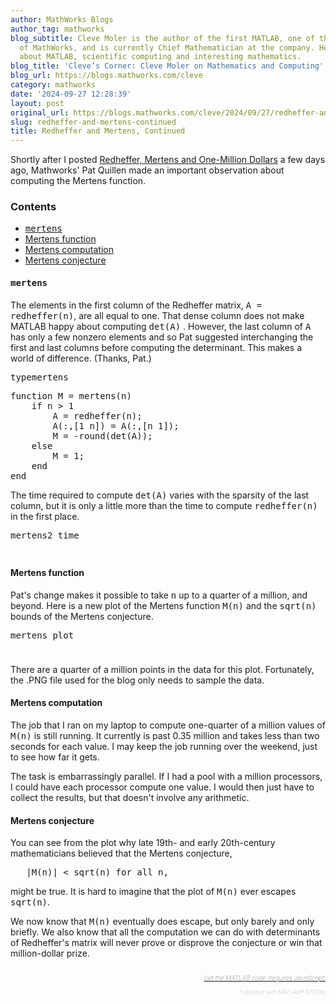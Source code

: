 ```yaml
---
author: MathWorks Blogs
author_tag: mathworks
blog_subtitle: Cleve Moler is the author of the first MATLAB, one of the founders
  of MathWorks, and is currently Chief Mathematician at the company. He writes here
  about MATLAB, scientific computing and interesting mathematics.
blog_title: 'Cleve’s Corner: Cleve Moler on Mathematics and Computing'
blog_url: https://blogs.mathworks.com/cleve
category: mathworks
date: '2024-09-27 12:28:39'
layout: post
original_url: https://blogs.mathworks.com/cleve/2024/09/27/redheffer-and-mertens-continued/?s_tid=feedtopost
slug: redheffer-and-mertens-continued
title: Redheffer and Mertens, Continued
---
```


<div class="content"><!--introduction-->
<p>Shortly after I posted <a href="https://blogs.mathworks.com/cleve/2024/09/23/redheffer-mertens-and-one-million-dollars/">Redheffer, Mertens and One-Million Dollars</a> a few days ago, Mathworks' Pat Quillen made an important observation about computing the Mertens function.</p>

<!--/introduction-->
<h3>Contents</h3>
<div>
<ul>
<li>
<a href="https://feeds.feedburner.com/mathworks/moler#f3fcd244-9ad3-4849-93ca-a831a5999c61"><tt>mertens</tt></a>
</li>
<li>
<a href="https://feeds.feedburner.com/mathworks/moler#22db8fd3-aa25-4f76-9360-af77b6b20726">Mertens function</a>
</li>
<li>
<a href="https://feeds.feedburner.com/mathworks/moler#9ebbd5e7-4600-435d-8b80-56634f314af3">Mertens computation</a>
</li>
<li>
<a href="https://feeds.feedburner.com/mathworks/moler#d25d727c-f7fb-41b5-a32e-eab8c9e0caae">Mertens conjecture</a>
</li>
</ul>
</div>

<h4>
<tt>mertens</tt><a name="f3fcd244-9ad3-4849-93ca-a831a5999c61"></a>
</h4>
<p>The elements in the first column of the Redheffer matrix, <tt>A = redheffer(n)</tt>, are all equal to one. That dense column does not make MATLAB happy about computing <tt>det(A)</tt> . However, the last column of <tt>A</tt> has only a few nonzero elements and so Pat suggested interchanging the first and last columns before computing the determinant. This makes a world of difference. (Thanks, Pat.)</p>

<pre class="codeinput">type<span class="string">mertens</span>
</pre>
<pre class="codeoutput">
function M = mertens(n)
    if n &gt; 1
        A = redheffer(n);
        A(:,[1 n]) = A(:,[n 1]);
        M = -round(det(A));
    else
        M = 1;
    end
end
</pre>
<p>The time required to compute <tt>det(A)</tt> varies with the sparsity of the last column, but it is only a little more than the time to compute <tt>redheffer(n)</tt> in the first place.</p>

<pre class="codeinput">mertens2_time
</pre>
<img alt="" hspace="5" src="http://blogs.mathworks.com/cleve/files/mertens2_blog_01.png" vspace="5" /> <h4>Mertens function<a name="22db8fd3-aa25-4f76-9360-af77b6b20726"></a>
</h4>
<p>Pat's change makes it possible to take <tt>n</tt> up to a quarter of a million, and beyond. Here is a new plot of the Mertens function <tt>M(n)</tt> and the <tt>sqrt(n)</tt> bounds of the Mertens conjecture.</p>

<pre class="codeinput">mertens_plot
</pre>
<img alt="" hspace="5" src="http://blogs.mathworks.com/cleve/files/mertens2_blog_02.png" vspace="5" /> <p>There are a quarter of a million points in the data for this plot. Fortunately, the .PNG file used for the blog only needs to sample the data.</p>

<h4>Mertens computation<a name="9ebbd5e7-4600-435d-8b80-56634f314af3"></a>
</h4>
<p>The job that I ran on my laptop to compute one-quarter of a million values of <tt>M(n)</tt> is still running. It currently is past 0.35 million and takes less than two seconds for each value. I may keep the job running over the weekend, just to see how far it gets.</p>

<p>The task is embarrassingly parallel. If I had a pool with a million processors, I could have each processor compute one value. I would then just have to collect the results, but that doesn't involve any arithmetic.</p>

<h4>Mertens conjecture<a name="d25d727c-f7fb-41b5-a32e-eab8c9e0caae"></a>
</h4>
<p>You can see from the plot why late 19th- and early 20th-century mathematicians believed that the Mertens conjecture,</p>

<pre>   |M(n)| &lt; sqrt(n) for all n,</pre>
<p>might be true. It is hard to imagine that the plot of <tt>M(n)</tt> ever escapes <tt>sqrt(n)</tt>.</p>

<p>We now know that <tt>M(n)</tt> eventually does escape, but only barely and only briefly. We also know that all the computation we can do with determinants of Redheffer's matrix will never prove or disprove the conjecture or win that million-dollar prize.</p>

<!-- 
    function grabCode_1007044f00b340cd8467bc0b1324ad0e() {
        // Remember the title so we can use it in the new page
        title = document.title;

        // Break up these strings so that their presence
        // in the Javascript doesn't mess up the search for
        // the MATLAB code.
        t1='1007044f00b340cd8467bc0b1324ad0e ' + '##### ' + 'SOURCE BEGIN' + ' #####';
        t2='##### ' + 'SOURCE END' + ' #####' + ' 1007044f00b340cd8467bc0b1324ad0e';
    
        b=document.getElementsByTagName('body')[0];
        i1=b.innerHTML.indexOf(t1)+t1.length;
        i2=b.innerHTML.indexOf(t2);
 
        code_string = b.innerHTML.substring(i1, i2);
        code_string = code_string.replace(/REPLACE_WITH_DASH_DASH/g,'--');

        // Use /x3C/g instead of the less-than character to avoid errors 
        // in the XML parser.
        // Use '\x26#60;' instead of '<' so that the XML parser
        // doesn't go ahead and substitute the less-than character. 
        code_string = code_string.replace(/\x3C/g, '\x26#60;');

        copyright = 'Copyright 2024 The MathWorks, Inc.';

        w = window.open();
        d = w.document;
        d.write('<pre>\n');
        d.write(code_string);

        // Add copyright line at the bottom if specified.
        if (copyright.length > 0) {
            d.writeln('');
            d.writeln('%%');
            if (copyright.length > 0) {
                d.writeln('% _' + copyright + '_');
            }
        }

        d.write('</pre>\n');

        d.title = title + ' (MATLAB code)';
        d.close();
    }   
     -->
<p style="text-align: right; font-size: xx-small; font-weight: lighter; font-style: italic; color: gray;">
<br />
<a href=""><span style="font-size: x-small; font-style: italic;">Get 
      the MATLAB code <noscript>(requires JavaScript)</noscript>
</span></a>
<br />
<br />
      Published with MATLAB&reg; R2024a<br />
</p>

</div>

<!--
1007044f00b340cd8467bc0b1324ad0e ##### SOURCE BEGIN #####
%% Redheffer and Mertens, Continued
% Shortly after I posted
% <https://blogs.mathworks.com/cleve/2024/09/23/redheffer-mertens-and-one-million-dollars/
% Redheffer, Mertens and One-Million Dollars>
% a few days ago, Mathworks' Pat Quillen made an important observation
% about computing the Mertens function.

%% |mertens|
% The elements in the first column of the Redheffer matrix,
% |A = redheffer(n)|, are all equal to one.  That dense column 
% does not make MATLAB happy about computing |det(A)| .
% However, the last column of |A| has only a few nonzero elements and so
% Pat suggested interchanging the first and last columns
% before computing the determinant.  This makes a world of difference.
% (Thanks, Pat.)

       type mertens

%% 
% The time required to compute |det(A)| varies with the sparsity of
% the last column, but it is only a little more than the time
% to compute |redheffer(n)| in the first place. 

   mertens2_time

%% Mertens function
% Pat's change makes it possible to take |n| up to a quarter of a million,
% and beyond.  Here is a new plot of the Mertens function |M(n)| and the
% |sqrt(n)| bounds of the Mertens conjecture.

   mertens_plot

%% 
% There are a quarter of a million points in the data for this plot.
% Fortunately, the .PNG file used for the blog only needs to sample
% the data.

%% Mertens computation
% The job that I ran on my laptop to compute one-quarter of
% a million values of |M(n)| is still running.  It currently
% is past 0.35 million and takes less than two seconds for each value.
% I may keep the job running over the weekend, just to see how
% far it gets.
%
% The task is embarrassingly parallel.  If I had a pool with 
% a million processors, I could have each processor compute one
% value.  I would then just have to collect the results, but that
% doesn't involve any arithmetic.

%% Mertens conjecture
% You can see from the plot why late 19th- and early 20th-century
% mathematicians believed that the Mertens conjecture,
%
%     |M(n)| < sqrt(n) for all n,
%
% might be true.
% It is hard to imagine that the plot of |M(n)| ever escapes
% |sqrt(n)|.  
%
% We now know that |M(n)| eventually does escape,
% but only barely and only briefly.  We also know that all the
% computation we can do with determinants of Redheffer's matrix
% will never prove or disprove the conjecture or win that
% million-dollar prize.

##### SOURCE END ##### 1007044f00b340cd8467bc0b1324ad0e
-->
